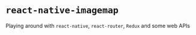 # `react-native-imagemap`

Playing around with `react-native`, `react-router`, `Redux` and some web APIs
